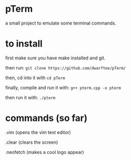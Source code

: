 # pTerm
a small project to emulate some terminal commands.
# to install
first make sure you have make installed and git.

then run: `git clone https://github.com/dwarftee/pTerm/`

then, cd into it with `cd pTerm`

finally, compile and run it with: `g++ pterm.cpp -o pterm`

then run it with: `./pterm`
# commands (so far)
.vim (opens the vim text editor)

.clear (clears the screen)

.neofetch (makes a cool logo appear)
